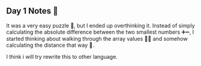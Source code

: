 ## Day 1 Notes 📝

It was a very easy puzzle 🤔, but I ended up overthinking it. Instead of simply calculating the absolute difference 
between the two smallest numbers ➕➖, I started thinking about walking through the array values 🚶‍♀️ and somehow 
calculating the distance that way 📏.

I think i will try rewrite this to other language.
